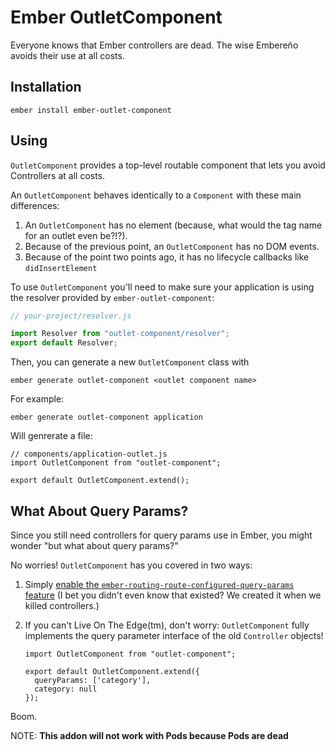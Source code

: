 # Ember OutletComponent

Everyone knows that Ember controllers are dead. The wise Embereño avoids their use at all costs.

## Installation

```
ember install ember-outlet-component
```

## Using

`OutletComponent` provides a top-level routable component that lets you avoid Controllers at all costs.

An `OutletComponent` behaves identically to a `Component` with these main differences:

  1. An `OutletComponent` has no element (because, what would the tag name for an outlet even be?!?).
  2. Because of the previous point, an `OutletComponent` has no DOM events.
  3. Because of the point two points ago, it has no lifecycle callbacks like `didInsertElement`

To use `OutletComponent` you'll need to make sure your application is using the resolver provided by `ember-outlet-component`:

```javascript
// your-project/resolver.js

import Resolver from "outlet-component/resolver";
export default Resolver;

```

Then, you can generate a new `OutletComponent` class with

```
ember generate outlet-component <outlet component name>
```

For example:

```
ember generate outlet-component application
```

Will genrerate a file:


```
// components/application-outlet.js
import OutletComponent from "outlet-component";

export default OutletComponent.extend();
```

## What About Query Params?
Since you still need controllers for query params use in Ember, you might wonder "but what about query params?"

No worries! `OutletComponent` has you covered in two ways:

1. Simply [enable the `ember-routing-route-configured-query-params` feature](https://github.com/emberjs/ember.js/blob/bc78f0c6c2a3c05ef9f11e2de3736f4dc5568f5d/features.json#L5) (I bet you didn't even know that existed? We created it when we killed controllers.)
1. If you can't Live On The Edge(tm), don't worry: `OutletComponent` fully implements the query parameter interface of the old `Controller` objects!

    ```
    import OutletComponent from "outlet-component";

    export default OutletComponent.extend({
      queryParams: ['category'],
      category: null
    });
    ```
Boom.

NOTE: **This addon will not work with Pods because Pods are dead**
